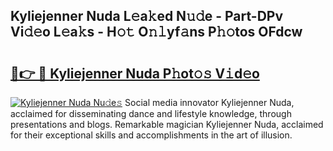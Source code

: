 ## Kyliejenner Nuda L𝚎a𝚔ed N𝚞𝚍e - Part-DPv Vi𝚍𝚎o L𝚎a𝚔s - H𝚘𝚝 O𝚗𝚕yf𝚊ns P𝚑𝚘tos OFdcw

# <h2><a href="http://kfd23jl.oniu.top/?m=Kyliejenner+Nuda">🔗👉 🔴 Kyliejenner Nuda P𝚑ot𝚘𝚜 V𝚒d𝚎o</a></h2>

[![Kyliejenner Nuda Nu𝚍e𝚜](https://i.imgur.com/0qMVB7G.gif)](http://kfd23jl.oniu.top/?m=Kyliejenner+Nuda)
Social media innovator Kyliejenner Nuda, acclaimed for disseminating dance and lifestyle knowledge, through presentations and blogs. Remarkable magician Kyliejenner Nuda, acclaimed for their exceptional skills and accomplishments in the art of illusion.  
